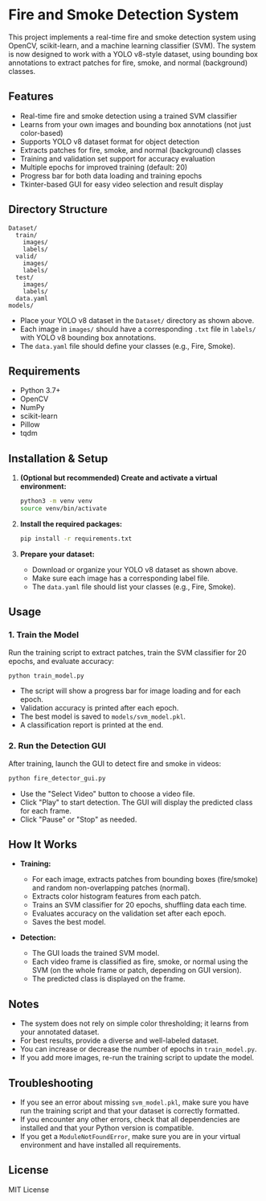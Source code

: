 # Fire and Smoke Detection System

This project implements a real-time fire and smoke detection system using OpenCV, scikit-learn, and a machine learning classifier (SVM). The system is now designed to work with a YOLO v8-style dataset, using bounding box annotations to extract patches for fire, smoke, and normal (background) classes.

## Features

- Real-time fire and smoke detection using a trained SVM classifier
- Learns from your own images and bounding box annotations (not just color-based)
- Supports YOLO v8 dataset format for object detection
- Extracts patches for fire, smoke, and normal (background) classes
- Training and validation set support for accuracy evaluation
- Multiple epochs for improved training (default: 20)
- Progress bar for both data loading and training epochs
- Tkinter-based GUI for easy video selection and result display

## Directory Structure

```
Dataset/
  train/
    images/
    labels/
  valid/
    images/
    labels/
  test/
    images/
    labels/
  data.yaml
models/
```

- Place your YOLO v8 dataset in the `Dataset/` directory as shown above.
- Each image in `images/` should have a corresponding `.txt` file in `labels/` with YOLO v8 bounding box annotations.
- The `data.yaml` file should define your classes (e.g., Fire, Smoke).

## Requirements

- Python 3.7+
- OpenCV
- NumPy
- scikit-learn
- Pillow
- tqdm

## Installation & Setup

1. **(Optional but recommended) Create and activate a virtual environment:**
   ```bash
   python3 -m venv venv
   source venv/bin/activate
   ```

2. **Install the required packages:**
   ```bash
   pip install -r requirements.txt
   ```

3. **Prepare your dataset:**
   - Download or organize your YOLO v8 dataset as shown above.
   - Make sure each image has a corresponding label file.
   - The `data.yaml` file should list your classes (e.g., Fire, Smoke).

## Usage

### 1. Train the Model
Run the training script to extract patches, train the SVM classifier for 20 epochs, and evaluate accuracy:
```bash
python train_model.py
```
- The script will show a progress bar for image loading and for each epoch.
- Validation accuracy is printed after each epoch.
- The best model is saved to `models/svm_model.pkl`.
- A classification report is printed at the end.

### 2. Run the Detection GUI
After training, launch the GUI to detect fire and smoke in videos:
```bash
python fire_detector_gui.py
```
- Use the "Select Video" button to choose a video file.
- Click "Play" to start detection. The GUI will display the predicted class for each frame.
- Click "Pause" or "Stop" as needed.

## How It Works

- **Training:**
  - For each image, extracts patches from bounding boxes (fire/smoke) and random non-overlapping patches (normal).
  - Extracts color histogram features from each patch.
  - Trains an SVM classifier for 20 epochs, shuffling data each time.
  - Evaluates accuracy on the validation set after each epoch.
  - Saves the best model.

- **Detection:**
  - The GUI loads the trained SVM model.
  - Each video frame is classified as fire, smoke, or normal using the SVM (on the whole frame or patch, depending on GUI version).
  - The predicted class is displayed on the frame.

## Notes

- The system does not rely on simple color thresholding; it learns from your annotated dataset.
- For best results, provide a diverse and well-labeled dataset.
- You can increase or decrease the number of epochs in `train_model.py`.
- If you add more images, re-run the training script to update the model.

## Troubleshooting

- If you see an error about missing `svm_model.pkl`, make sure you have run the training script and that your dataset is correctly formatted.
- If you encounter any other errors, check that all dependencies are installed and that your Python version is compatible.
- If you get a `ModuleNotFoundError`, make sure you are in your virtual environment and have installed all requirements.

## License

MIT License 